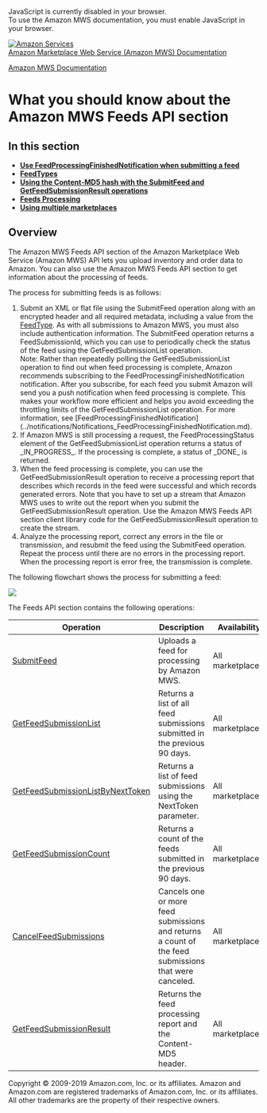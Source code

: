 <div id="MWSDX_noscript">

JavaScript is currently disabled in your browser.  
To use the Amazon MWS documentation, you must enable JavaScript in your
browser.

</div>

<div id="MWSDX_divtop">

[![Amazon
Services](https://images-na.ssl-images-amazon.com/images/G/08/mwsportal/fr_FR/amazonservices.gif
"Amazon Services")](http://services.amazon.fr)  
<span id="MWSDX_titlebar">[Amazon Marketplace Web Service (Amazon MWS)
Documentation](https://developer.amazonservices.fr/gp/mws/docs.html)</span>

</div>

<div id="MWSDX_divbottom">

<div id="MWSDX_divleft">

<div id="MWSDX_toc">

</div>

</div>

<div id="MWSDX_divright">

<div id="MWSDX_content">

<span id="MWSDX_breadcrumbs">[Amazon MWS
Documentation](https://developer.amazonservices.fr/gp/mws/docs.html)</span>

<div id="Feeds_Overview" class="nested0">

# What you should know about the Amazon MWS Feeds API section

<div class="related-links">

## In this section

  - **[Use FeedProcessingFinishedNotification when submitting a
    feed](../feeds/Feeds_UseFeedProcessingFinished.md)**  
  - **[FeedTypes](../feeds/Feeds_FeedTypes.md)**  
  - **[Using the Content-MD5 hash with the SubmitFeed and
    GetFeedSubmissionResult operations](../feeds/Feeds_MD5.md)**  
  - **[Feeds Processing](../feeds/Feeds_Processing.md)**  
  - **[Using multiple
    marketplaces](../feeds/Feeds_EU_Global_Seller.md)**  

</div>

<div id="Feeds_FeedsOverview" class="topic concept nested1">

## Overview

<div class="body conbody">

The <span class="ph">Amazon MWS</span> <span class="ph">Feeds API</span>
section of the <span class="ph">Amazon Marketplace Web Service (Amazon
MWS)</span> API lets you upload inventory and order data to Amazon. You
can also use the <span class="ph">Amazon MWS</span>
<span class="ph">Feeds API</span> section to get information about the
processing of feeds.

The process for submitting feeds is as follows:

<div class="p">

1.  Submit an XML or flat file using the
    <span class="keyword apiname">SubmitFeed</span> operation along with
    an encrypted header and all required metadata, including a value
    from the
    [<span class="keyword apiname">FeedType</span>](../feeds/Feeds_FeedType.md).
    As with all submissions to <span class="ph">Amazon MWS</span>, you
    must also include authentication information. The
    <span class="keyword apiname">SubmitFeed</span> operation returns a
    FeedSubmissionId, which you can use to periodically check the status
    of the feed using the
    <span class="keyword apiname">GetFeedSubmissionList</span>
    operation.
    <div class="note note">
    <span class="notetitle">Note:</span> Rather than repeatedly polling
    the <span class="keyword apiname">GetFeedSubmissionList</span>
    operation to find out when feed processing is complete, Amazon
    recommends subscribing to the
    <span class="keyword parmname">FeedProcessingFinishedNotification</span>
    notification. After you subscribe, for each feed you submit Amazon
    will send you a push notification when feed processing is complete.
    This makes your workflow more efficient and helps you avoid
    exceeding the throttling limits of the
    <span class="keyword apiname">GetFeedSubmissionList</span>
    operation. For more information, see
    [FeedProcessingFinishedNotification](../notifications/Notifications_FeedProcessingFinishedNotification.md).
    </div>
2.  If <span class="ph">Amazon MWS</span> is still processing a request,
    the <span class="keyword parmname">FeedProcessingStatus</span>
    element of the
    <span class="keyword apiname">GetFeedSubmissionList</span> operation
    returns a status of \_IN\_PROGRESS\_. If the processing is complete,
    a status of \_DONE\_ is returned.
3.  When the feed processing is complete, you can use the
    <span class="keyword apiname">GetFeedSubmissionResult</span>
    operation to receive a processing report that describes which
    records in the feed were successful and which records generated
    errors. Note that you have to set up a stream that
    <span class="ph">Amazon MWS</span> uses to write out the report when
    you submit the
    <span class="keyword apiname">GetFeedSubmissionResult</span>
    operation. Use the <span class="ph">Amazon MWS</span>
    <span class="ph">Feeds API</span> section client library code for
    the <span class="keyword apiname">GetFeedSubmissionResult</span>
    operation to create the stream.
4.  Analyze the processing report, correct any errors in the file or
    transmission, and resubmit the feed using the
    <span class="keyword apiname">SubmitFeed</span> operation. Repeat
    the process until there are no errors in the processing report. When
    the processing report is error free, the transmission is complete.

</div>

The following flowchart shows the process for submitting a feed:

![](Feed_flowchart.png)

The <span class="ph">Feeds API</span> section contains the following
operations:

<div class="p">

<div class="tablenoborder">

| Operation                                                                                                                                                        | Description                                                                                                                     | Availability                              |
| ---------------------------------------------------------------------------------------------------------------------------------------------------------------- | ------------------------------------------------------------------------------------------------------------------------------- | ----------------------------------------- |
| [SubmitFeed](../feeds/Feeds_SubmitFeed.md)                                                                                                                     | <span class="ph">Uploads a feed for processing by <span class="ph">Amazon MWS</span>.</span>                                    | <span class="ph">All marketplaces.</span> |
| [GetFeedSubmissionList](Feeds_GetFeedSubmissionList.md "Returns a list of all feed submissions submitted in the previous 90 days.")                            | <span class="ph">Returns a list of all feed submissions submitted in the previous 90 days.</span>                               | <span class="ph">All marketplaces.</span> |
| [GetFeedSubmissionListByNextToken](Feeds_GetFeedSubmissionListByNextToken.md "Returns a list of feed submissions using the NextToken parameter.")              | <span class="ph">Returns a list of feed submissions using the <span class="keyword parmname">NextToken</span> parameter.</span> | <span class="ph">All marketplaces.</span> |
| [GetFeedSubmissionCount](Feeds_GetFeedSubmissionCount.md "Returns a count of the feeds submitted in the previous 90 days.")                                    | <span class="ph">Returns a count of the feeds submitted in the previous 90 days.</span>                                         | <span class="ph">All marketplaces.</span> |
| [CancelFeedSubmissions](Feeds_CancelFeedSubmissions.md "Cancels one or more feed submissions and returns a count of the feed submissions that were canceled.") | <span class="ph">Cancels one or more feed submissions and returns a count of the feed submissions that were canceled.</span>    | <span class="ph">All marketplaces.</span> |
| [GetFeedSubmissionResult](../feeds/Feeds_GetFeedSubmissionResult.md)                                                                                           | <span class="ph">Returns the feed processing report and the Content-MD5 header.</span>                                          | <span class="ph">All marketplaces.</span> |

</div>

</div>

</div>

</div>

</div>

<div id="MWSDX_footer">

Copyright © 2009-2019 Amazon.com, Inc. or its affiliates. Amazon and
Amazon.com are registered trademarks of Amazon.com, Inc. or its
affiliates. All other trademarks are the property of their respective
owners.

</div>

</div>

</div>

<div style="clear: both;">

</div>

</div>

